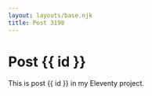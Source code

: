 ```yaml
---
layout: layouts/base.njk
title: Post 3198
---
```


# Post {{ id }}

This is post {{ id }} in my Eleventy project.
